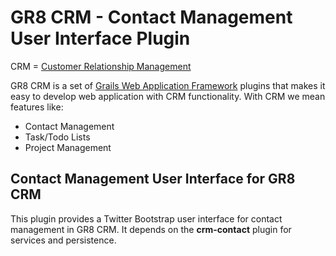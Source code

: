 # GR8 CRM - Contact Management User Interface Plugin

CRM = [Customer Relationship Management](http://en.wikipedia.org/wiki/Customer_relationship_management)

GR8 CRM is a set of [Grails Web Application Framework](http://www.grails.org/)
plugins that makes it easy to develop web application with CRM functionality.
With CRM we mean features like:

- Contact Management
- Task/Todo Lists
- Project Management


## Contact Management User Interface for GR8 CRM
This plugin provides a Twitter Bootstrap user interface for contact management in GR8 CRM.
It depends on the **crm-contact** plugin for services and persistence.